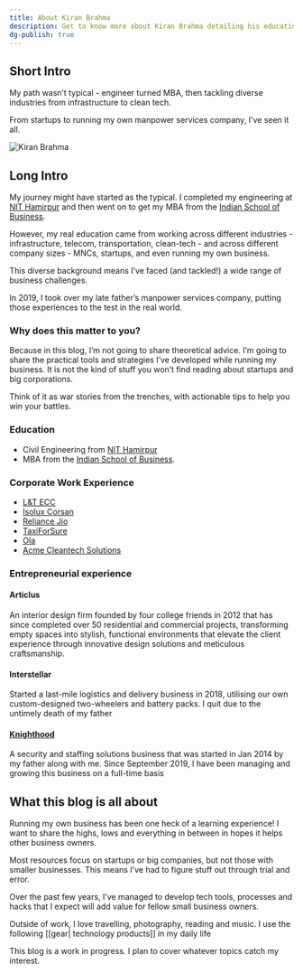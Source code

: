 ```yaml
---
title: About Kiran Brahma
description: Get to know more about Kiran Brahma detailing his education, work profile and hobbies
dg-publish: true
---
```


## Short Intro

My path wasn’t typical - engineer turned MBA, then tackling diverse industries from infrastructure to clean tech. 

From startups to running my own manpower services company, I’ve seen it all.

![Kiran Brahma](https://res.cloudinary.com/dzmnxs9lz/image/upload/v1712225655/blog/Profile_1200x800_aj58l2.webp)

## Long Intro
My journey might have started as the typical. I completed my engineering at [NIT Hamirpur](https://nith.ac.in) and then went on to get my MBA from the [Indian School of Business](https://isb,edu).

However, my real education came from working across different industries - infrastructure, telecom, transportation, clean-tech - and across different company sizes - MNCs, startups, and even running my own business.

This diverse background means I’ve faced (and tackled!) a wide range of business challenges.

In 2019, I took over my late father’s manpower services company, putting those experiences to the test in the real world.

###  Why does this matter to you?
Because in this blog, I’m not going to share theoretical advice. I’m going to share the practical tools and strategies I’ve developed while running my business. It is not the kind of stuff you won’t find reading about startups and big corporations.

Think of it as war stories from the trenches, with actionable tips to help you win your battles.

### Education
* Civil Engineering from [NIT Hamirpur](https://nith.ac.in) 
* MBA from the  [Indian School of Business](https://isb,edu).

### Corporate Work Experience
* [L&T ECC](https://lntecc.com)
* [Isolux Corsan](http://www.isoluxcorsan.com/en)
* [Reliance Jio](https://www.jio.com/)
* [TaxiForSure](https://tracxn.com/d/companies/taxiforsure/__OJnhvVStomy0kWTNIn2HpfjZDAECqPYRlvxlkQ-NiDE)
* [Ola](https://olacabs.com)
* [Acme Cleantech Solutions](https://www.acme.in/)

> 
### Entrepreneurial experience
#### Articlus
An interior design firm founded by four college friends in 2012 that has since completed over 50 residential and commercial projects, transforming empty spaces into stylish, functional environments that elevate the client experience through innovative design solutions and meticulous craftsmanship. 

#### Interstellar
Started a last-mile logistics and delivery business in 2018, utilising our own custom-designed two-wheelers and battery packs. I quit due to the untimely death of my father

#### [Knighthood](https://knighthood.co)
A security and staffing solutions business that was started in Jan 2014 by my father along with me. Since September 2019, I have been managing and growing this business on a full-time basis

## What this blog is all about
Running my own business has been one heck of a learning experience! I want to share the highs, lows and everything in between in hopes it helps other business owners.

Most resources focus on startups or big companies, but not those with smaller businesses. This means I’ve had to figure stuff out through trial and error.

Over the past few years, I’ve managed to develop tech tools, processes and hacks that I expect will add value for fellow small business owners.

Outside of work, I love travelling, photography, reading and music. I use the following [[gear| technology products]] in my daily life

This blog is a work in progress. I plan to cover whatever topics catch my interest.

